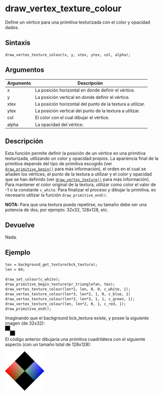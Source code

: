 # draw_vertex_texture_colour

Define un vértice para una primitiva texturizada con el color y opacidad dados.

## Sintaxis

  
```gml  
draw_vertex_texture_colour(x, y, xtex, ytex, col, alpha);  
```  

## Argumentos

Argumento|Descripción|  
---|---|  
x|La posición horizontal en donde definir el vértice.|  
y|La posición vertical en donde definir el vértice.|  
xtex|La posición horizontal del punto de la textura a utilizar.|  
ytex|La posición vertical del punto de la textura a utilizar.|  
col|El color con el cual dibujar el vértice.|  
alpha|La opacidad del vértice.|  

## Descripción

Esta función permite definir la posición de un vértice en una primitiva texturizada, utilizando un color y opacidad propios. La apariencia final de la primitiva depende del tipo de primitiva escogido (ver [`draw_primitive_begin()`](http://docs-gamemaker-es.blogspot.com.co/p/drawprimitivebegin.html) para más información), el orden en el cual se añaden los vértices, el punto de la textura a utilizar y el color y opacidad que se han definido (ver [`draw_vertex_texture()`](http://docs-gamemaker-es.blogspot.com/p/drawvertextexture.html) para más información). Para mantener el color original de la textura, utilizar como color el valor de -1 o la constante `c_white`. Para finalizar el proceso y dibujar la primitiva, es necesario utilizar la función `draw_primitive_end()`.  
  
**NOTA:** Para que una textura pueda repetirse, su tamaño debe ser una potencia de dos, por ejemplo: 32x32, 128x128, etc.

## Devuelve

Nada.

## Ejemplo

  
```gml  
tex = background_get_texture(bck_textura);  
len = 64;  
  
draw_set_colour(c_white);  
draw_primitive_begin_texture(pr_trianglefan, tex);  
draw_vertex_texture_colour(len*2, len, 0, 0, c_white, 1);  
draw_vertex_texture_colour(len*3, len*2, 1, 0, c_blue, 1)  
draw_vertex_texture_colour(len*2, len*3, 1, 1, c_green, 1);  
draw_vertex_texture_colour(len, len*2, 0, 1, c_red, 1);  
draw_primitive_end();  
```  
Imaginando que el background bck_textura existe, y posee la siguiente imagen (de 32x32):  
![](imagenes/draw_primitive_begin_texture2.png)  
El código anterior dibujaría una primitiva cuadrilátera con el siguiente aspecto (con un tamaño total de 128x128):  
  
![](imagenes/draw_vertex_texcol.png)